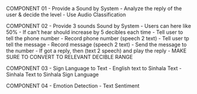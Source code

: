 COMPONENT 01
    - Provide a Sound by System
    - Analyze the reply of the user & decide the level
    - Use Audio Classification

COMPONENT 02
    - Provide 3 sounds Sound by System
    - Users can here like 50%
    - If can't hear should increase by 5 decibles each time 
    - Tell user to tell the phone number
    - Record phone number (speech 2 text)
    - Tell user tp tell the message
    - Record message (speech 2 text)
    - Send the message to the number
    - If got a reply, then (text 2 speech) and play the reply
    - MAKE SURE TO CONVERT TO RELEVANT DECIBLE RANGE

COMPONENT 03
    - Sign Language to Text
    - English text to Sinhala Text 
    - Sinhala Text to Sinhala Sign Language

COMPONENT 04
    - Emotion Detection 
    - Text Sentiment 